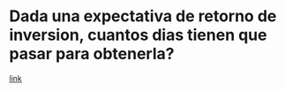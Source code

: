 # Dada una expectativa de retorno de inversion, cuantos dias tienen que pasar para obtenerla?

[link](https://github.com/johnblanco/dias_en_bolsa/edit/master/README.md)
